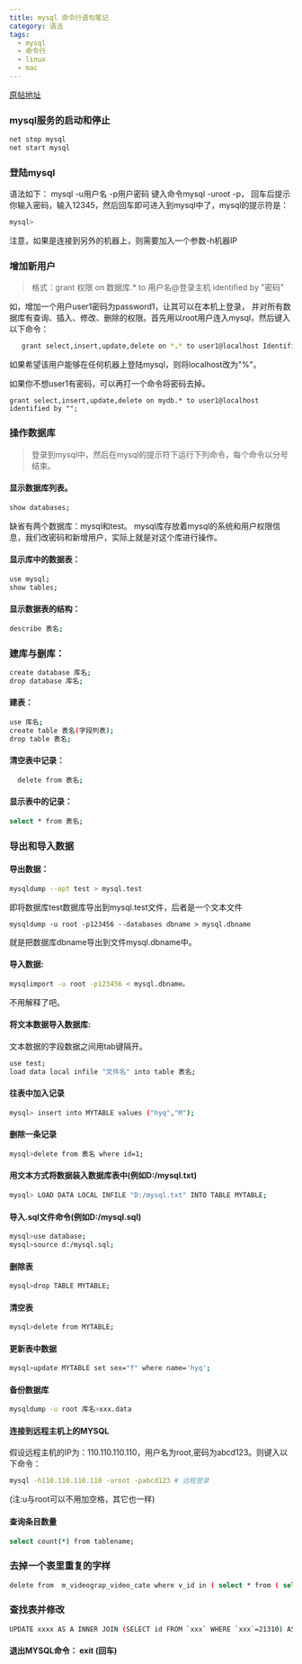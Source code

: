 ```yaml
---
title: mysql 命令行语句笔记
category: 语法
tags:
  - mysql
  - 命令行
  - linux
  - mac
---
```


[原帖地址](http://www.cnblogs.com/good_hans/archive/2010/03/29/1700046.html)

### mysql服务的启动和停止

```sh
net stop mysql
net start mysql
```

### 登陆mysql

语法如下： mysql -u用户名 -p用户密码
键入命令mysql -uroot -p， 回车后提示你输入密码，输入12345，然后回车即可进入到mysql中了，mysql的提示符是：

```sh
mysql>
```

注意，如果是连接到另外的机器上，则需要加入一个参数-h机器IP

### 增加新用户

> 格式：grant 权限 on 数据库.* to 用户名@登录主机 identified by "密码"

   如，增加一个用户user1密码为password1，让其可以在本机上登录， 并对所有数  据库有查询、插入、修改、删除的权限。首先用以root用户连入mysql，然后键入以下命令：

```sh
   grant select,insert,update,delete on *.* to user1@localhost Identified by "password1";
```

如果希望该用户能够在任何机器上登陆mysql，则将localhost改为"%"。

如果你不想user1有密码，可以再打一个命令将密码去掉。

```
grant select,insert,update,delete on mydb.* to user1@localhost identified by "";
```
 
### 操作数据库

> 登录到mysql中，然后在mysql的提示符下运行下列命令，每个命令以分号结束。

#### 显示数据库列表。

```sh
show databases;
```

缺省有两个数据库：mysql和test。 mysql库存放着mysql的系统和用户权限信息，我们改密码和新增用户，实际上就是对这个库进行操作。

#### 显示库中的数据表：

```sh
use mysql;
show tables;
```

#### 显示数据表的结构：

```sh
describe 表名;
```

### 建库与删库：

```sh
create database 库名;
drop database 库名;
```

#### 建表：

```sh
use 库名;
create table 表名(字段列表);
drop table 表名;
```

#### 清空表中记录：

```sh
  delete from 表名;
```

#### 显示表中的记录：

```sh
select * from 表名;
```
 

### 导出和导入数据

#### 导出数据：

```sh
mysqldump --opt test > mysql.test
```

即将数据库test数据库导出到mysql.test文件，后者是一个文本文件

```
mysqldump -u root -p123456 --databases dbname > mysql.dbname
```

就是把数据库dbname导出到文件mysql.dbname中。

#### 导入数据:

```sh
mysqlimport -u root -p123456 < mysql.dbname。
```

不用解释了吧。

#### 将文本数据导入数据库:

文本数据的字段数据之间用tab键隔开。

```sh
use test;
load data local infile "文件名" into table 表名;
```

#### 往表中加入记录

```sh
mysql> insert into MYTABLE values ("hyq","M");
```

#### 删除一条记录

```sh
mysql>delete from 表名 where id=1;
```


#### 用文本方式将数据装入数据库表中(例如D:/mysql.txt)

```sh
mysql> LOAD DATA LOCAL INFILE "D:/mysql.txt" INTO TABLE MYTABLE;
```

#### 导入.sql文件命令(例如D:/mysql.sql)

```sh
mysql>use database;
mysql>source d:/mysql.sql;
```

#### 删除表

```sh
mysql>drop TABLE MYTABLE;
```

#### 清空表

```sh
mysql>delete from MYTABLE;
```

#### 更新表中数据

```sh
mysql>update MYTABLE set sex="f" where name='hyq';
```

#### 备份数据库

```sh
mysqldump -u root 库名>xxx.data
```

#### 连接到远程主机上的MYSQL


假设远程主机的IP为：110.110.110.110，用户名为root,密码为abcd123。则键入以下命令：

```sh
mysql -h110.110.110.110 -uroot -pabcd123 # 远程登录
```

(注:u与root可以不用加空格，其它也一样)

#### 查询条目数量

```sh
select count(*) from tablename;
```

### 去掉一个表里重复的字样


```sh
delete from  m_videograp_video_cate where v_id in ( select * from ( select v_id from m_videograp_video_cate group by v_id  having count(v_id) > 1 ) as temp) and vc_id=1006;
```

### 查找表并修改

```sh
UPDATE xxxx AS A INNER JOIN (SELECT id FROM `xxx` WHERE `xxx`=21310) AS B ON A.id=B.id SET A.xxxx='1002'
```

#### 退出MYSQL命令： exit (回车)



